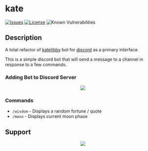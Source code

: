 kate
=========


[![Issues](https://img.shields.io/github/issues/wh-iterabb-it/kate/.svg)](https://github.com/wh-iterabb-it/kate/issues)
[![License](https://img.shields.io/badge/license-GPL-blue.svg)](https://github.com/wh-iterabb-it/kate/blob/main/LICENSE)
![Known Vulnerabilities](https://snyk.io/test/github/wh-iterabb-it/kate/badge.svg) 


## Description

A total refactor of [katelibby](https://github.com/wh-iterabb-it/katelibby) bot for [discord](https://discord.com/) as a primary interface. 

This is a simple discord bot that will send a message to a channel in response to a few commands.

### Adding Bot to Discord Server 


<div align="center"> 
  <p>
    <a href="https://discord.com/api/oauth2/authorize?client_id=999402528632483871&redirect_uri=https%3A%2F%2Fcruciblebot-oauth.herokuapp.com%2F&response_type=code&scope=identify">
      <img src="https://img.shields.io/badge/Add_To_Discord-20232A.svg?logo=discord&logoColor=%7289DA&style=for-the-badge" />
    </a>
  </p>
</div>


### Commands

* `/wisdom` - Displays a random fortune / quote
* `/moon` - Displays current moon phase



## Support 

<div align="center"> 
  <p>
    <a href="https://top.gg/servers/1011299565674172436/join">
      <img src="https://img.shields.io/badge/Join_our_discord-20232A.svg?logo=discord&logoColor=%7289DA&style=for-the-badge" />
    </a>
  </p>
  
</div>


